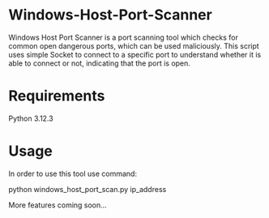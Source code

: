 # Windows-Host-Port-Scanner
Windows Host Port Scanner is a port scanning tool which checks for common open dangerous ports, which can be used maliciously. This script uses simple Socket to connect to a specific port to understand whether it is able to connect or not, indicating that the port is open.
# Requirements
Python 3.12.3

# Usage
In order to use this tool use command:

python windows_host_port_scan.py ip_address

More features coming soon...
